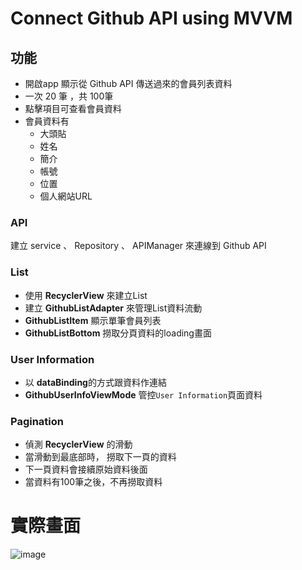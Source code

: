 # Connect Github API using MVVM
## 功能
* 開啟app 顯示從 Github API 傳送過來的會員列表資料
* 一次 20 筆 ，共 100筆
* 點擊項目可查看會員資料
* 會員資料有
    * 大頭貼
    * 姓名
    * 簡介
    * 帳號
    * 位置
    * 個人網站URL


###  API
建立 service 、 Repository 、 APIManager 來連線到 Github API

###  List
* 使用 **RecyclerView** 來建立List
* 建立 **GithubListAdapter** 來管理List資料流動
* **GithubListItem** 顯示單筆會員列表
* **GithubListBottom** 撈取分頁資料的loading畫面

### User Information
* 以 **dataBinding**的方式跟資料作連結
* **GithubUserInfoViewMode** 管控`User Information`頁面資料

### Pagination
* 偵測 **RecyclerView** 的滑動
* 當滑動到最底部時， 撈取下一頁的資料
* 下一頁資料會接續原始資料後面
* 當資料有100筆之後，不再撈取資料


# 實際畫面
![image](./pic.gif)
